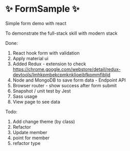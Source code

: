 # :sparkles: FormSample :sparkles:
Simple form demo with react  

To demonstrate the full-stack skill with modern stack  

Done: 

1. React hook form with validation
2. Apply material ui
3. Added Redux - extension to check https://chrome.google.com/webstore/detail/redux-devtools/lmhkpmbekcpmknklioeibfkpmmfibljd  
4. Node and MongoDB to save form data - Endpoint API
5. Browser router - show success after form submit
6. Snapshot / unit test by Jest
7. Sass usage
8. View page to see data 

Todo:
1. Add change theme (by class)
2. Refactor
3. Update member
4. point for member
5. refactor type
